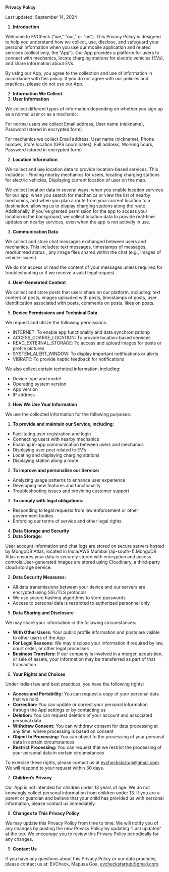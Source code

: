 ﻿**Privacy Policy**

Last updated: September 14, 2024

1. **Introduction**

Welcome to EVCheck (“we,” “our,” or “us”). This Privacy Policy is designed to help you understand how we collect, use, disclose, and safeguard your personal information when you use our mobile application and related services (collectively, the “App”). Our App provides a platform for users to connect with mechanics, locate charging stations for electric vehicles (EVs), and share information about EVs.

By using our App, you agree to the collection and use of information in accordance with this policy. If you do not agree with our policies and practices, please do not use our App.

2. **Information We Collect**
1. **User Information**

We collect different types of information depending on whether you sign up as a normal user or as a mechanic:

For normal users we collect Email address, User name (nickname), Password (stored in encrypted form)

For mechanics we collect Email address, User name (nickname), Phone number, Store location (GPS coordinates), Full address, Working hours, Password (stored in encrypted form)

2. **Location Information**

We collect and use location data to provide location-based services. This includes: - Finding nearby mechanics for users, locating charging stations for electric vehicles, Displaying current location of user on the map.

We collect location data in several ways: when you enable location services for our app, when you search for mechanics or view the list of nearby mechanics, and when you plan a route from your current location to a destination, allowing us to display charging stations along the route. Additionally, if you've granted permission for the app to access your location in the background, we collect location data to provide real-time updates on nearby services, even when the app is not actively in use.

3. **Communication Data**

We collect and store chat messages exchanged between users and mechanics. This includes: text messages, timestamps of messages, read/unread status , any image files shared within the chat (e.g., images of vehicle issues)

We do not access or read the content of your messages unless required for troubleshooting or if we receive a valid legal request.

4. **User-Generated Content**

We collect and store posts that users share on our platform, including: text content of posts, images uploaded with posts, timestamps of posts, user identification associated with posts, comments on posts, likes on posts.

5. **Device Permissions and Technical Data**

We request and utilize the following permissions:

- INTERNET: To enable app functionality and data synchronizationp
- ACCESS\_COARSE\_LOCATION: To provide location-based services
- READ\_EXTERNAL\_STORAGE: To access and upload images for posts or profile pictures
- SYSTEM\_ALERT\_WINDOW: To display important notifications or alerts
- VIBRATE: To provide haptic feedback for notifications

We also collect certain technical information, including:

- Device type and model
- Operating system version
- App version
- IP address
3. **How We Use Your Information**

We use the collected information for the following purposes:

1. **To provide and maintain our Service, including:**
- Facilitating user registration and login
- Connecting users with nearby mechanics
- Enabling in-app communication between users and mechanics
- Displaying user post related to EV’s
- Locating and displaying charging stations
- Displaying station along a route
2. **To improve and personalize our Service:**
- Analyzing usage patterns to enhance user experience
- Developing new features and functionality
- Troubleshooting issues and providing customer support
3. **To comply with legal obligations:**
- Responding to legal requests from law enforcement or other government bodies
- Enforcing our terms of service and other legal rights
4. **Data Storage and Security**
1. **Data Storage:**

User account information and chat logs are stored on secure servers hosted by MongoDB Atlas, located in India/AWS Mumbai (ap-south-1).MongoDB Atlas ensures your data is securely stored with encryption and access controls.User-generated images are stored using Cloudinary, a third-party cloud storage service.

2. **Data Security Measures:**
- All data transmissions between your device and our servers are encrypted using SSL/TLS protocols
- We use secure hashing algorithms to store passwords
- Access to personal data is restricted to authorized personnel only
5. **Data Sharing and Disclosure**

We may share your information in the following circumstances:

- **With Other Users:** Your public profile information and posts are visible to other users of the App
- **For Legal Reasons:** We may disclose your information if required by law, court order, or other legal processes
- **Business Transfers:** If our company is involved in a merger, acquisition, or sale of assets, your information may be transferred as part of that transaction
6. **Your Rights and Choices**

Under Indian law and best practices, you have the following rights:

- **Access and Portability:** You can request a copy of your personal data that we hold
- **Correction:** You can update or correct your personal information through the App settings or by contacting us
- **Deletion:** You can request deletion of your account and associated personal data
- **Withdraw Consent:** You can withdraw consent for data processing at any time, where processing is based on consent
- **Object to Processing:** You can object to the processing of your personal data in certain circumstances
- **Restrict Processing:** You can request that we restrict the processing of your personal data in certain circumstances

To exercise these rights, please contact us at evcheckstartup@gmail.com. We will respond to your request within 30 days.

7. **Children’s Privacy**

Our App is not intended for children under 13 years of age. We do not knowingly collect personal information from children under 13. If you are a parent or guardian and believe that your child has provided us with personal information, please contact us immediately.

8. **Changes to This Privacy Policy**

We may update this Privacy Policy from time to time. We will notify you of any changes by posting the new Privacy Policy by updating “Last updated” at the top. We encourage you to review this Privacy Policy periodically for any changes.

9. **Contact Us**

If you have any questions about this Privacy Policy or our data practices, please contact us at: EVCheck, Mapusa Goa, evcheckstartup@gmail.com.
